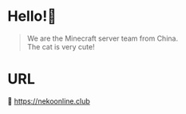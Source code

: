 
<!--<img align="right" src="xxx.png" width="350" height="350" />-->

# Hello!👋
> We are the Minecraft server team from China.  
> The cat is very cute!  

# URL
🔗 https://nekoonline.club  
